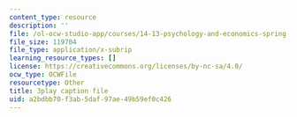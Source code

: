 ```yaml
---
content_type: resource
description: ''
file: /ol-ocw-studio-app/courses/14-13-psychology-and-economics-spring-2020/a2bdbb70f3ab5daf97ae49b59ef0c426_qk0mVzI1L78.vtt
file_size: 119704
file_type: application/x-subrip
learning_resource_types: []
license: https://creativecommons.org/licenses/by-nc-sa/4.0/
ocw_type: OCWFile
resourcetype: Other
title: 3play caption file
uid: a2bdbb70-f3ab-5daf-97ae-49b59ef0c426
---
```

